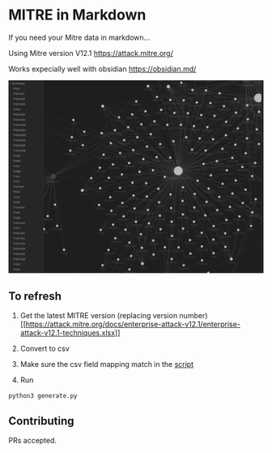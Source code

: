 # MITRE in Markdown

If you need your Mitre data in markdown...

Using Mitre version V12.1  https://attack.mitre.org/

Works expecially well with obsidian https://obsidian.md/

![Screenshot](screenshot.png)

## To refresh

1. Get the latest MITRE version (replacing version number)  [[https://attack.mitre.org/docs/enterprise-attack-v12.1/enterprise-attack-v12.1-techniques.xlsx]]

2.  Convert to csv

3.  Make sure the csv field mapping match in the [script](generate.py)

4.  Run

```
python3 generate.py
```

## Contributing

PRs accepted.